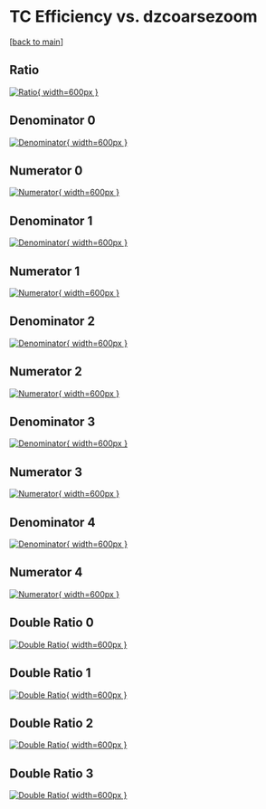 # TC Efficiency vs. dzcoarsezoom

[[back to main](./)]



## Ratio

[![Ratio](../mtv/var/TC_xtr_211_1_eff_dzcoarsezoom.png){ width=600px }](../mtv/var/TC_xtr_211_1_eff_dzcoarsezoom.pdf)

## Denominator 0

[![Denominator](../mtv/den/TC_xtr_211_1_eff_dzcoarsezoom_den0.png){ width=600px }](../mtv/den/TC_xtr_211_1_eff_dzcoarsezoom_den0.pdf)

## Numerator 0

[![Numerator](../mtv/num/TC_xtr_211_1_eff_dzcoarsezoom_num0.png){ width=600px }](../mtv/num/TC_xtr_211_1_eff_dzcoarsezoom_num0.pdf)

## Denominator 1

[![Denominator](../mtv/den/TC_xtr_211_1_eff_dzcoarsezoom_den1.png){ width=600px }](../mtv/den/TC_xtr_211_1_eff_dzcoarsezoom_den1.pdf)

## Numerator 1

[![Numerator](../mtv/num/TC_xtr_211_1_eff_dzcoarsezoom_num1.png){ width=600px }](../mtv/num/TC_xtr_211_1_eff_dzcoarsezoom_num1.pdf)

## Denominator 2

[![Denominator](../mtv/den/TC_xtr_211_1_eff_dzcoarsezoom_den2.png){ width=600px }](../mtv/den/TC_xtr_211_1_eff_dzcoarsezoom_den2.pdf)

## Numerator 2

[![Numerator](../mtv/num/TC_xtr_211_1_eff_dzcoarsezoom_num2.png){ width=600px }](../mtv/num/TC_xtr_211_1_eff_dzcoarsezoom_num2.pdf)

## Denominator 3

[![Denominator](../mtv/den/TC_xtr_211_1_eff_dzcoarsezoom_den3.png){ width=600px }](../mtv/den/TC_xtr_211_1_eff_dzcoarsezoom_den3.pdf)

## Numerator 3

[![Numerator](../mtv/num/TC_xtr_211_1_eff_dzcoarsezoom_num3.png){ width=600px }](../mtv/num/TC_xtr_211_1_eff_dzcoarsezoom_num3.pdf)

## Denominator 4

[![Denominator](../mtv/den/TC_xtr_211_1_eff_dzcoarsezoom_den4.png){ width=600px }](../mtv/den/TC_xtr_211_1_eff_dzcoarsezoom_den4.pdf)

## Numerator 4

[![Numerator](../mtv/num/TC_xtr_211_1_eff_dzcoarsezoom_num4.png){ width=600px }](../mtv/num/TC_xtr_211_1_eff_dzcoarsezoom_num4.pdf)

## Double Ratio 0

[![Double Ratio](../mtv/ratio/TC_xtr_211_1_eff_dzcoarsezoom_ratio0.png){ width=600px }](../mtv/ratio/TC_xtr_211_1_eff_dzcoarsezoom_ratio0.pdf)

## Double Ratio 1

[![Double Ratio](../mtv/ratio/TC_xtr_211_1_eff_dzcoarsezoom_ratio1.png){ width=600px }](../mtv/ratio/TC_xtr_211_1_eff_dzcoarsezoom_ratio1.pdf)

## Double Ratio 2

[![Double Ratio](../mtv/ratio/TC_xtr_211_1_eff_dzcoarsezoom_ratio2.png){ width=600px }](../mtv/ratio/TC_xtr_211_1_eff_dzcoarsezoom_ratio2.pdf)

## Double Ratio 3

[![Double Ratio](../mtv/ratio/TC_xtr_211_1_eff_dzcoarsezoom_ratio3.png){ width=600px }](../mtv/ratio/TC_xtr_211_1_eff_dzcoarsezoom_ratio3.pdf)

